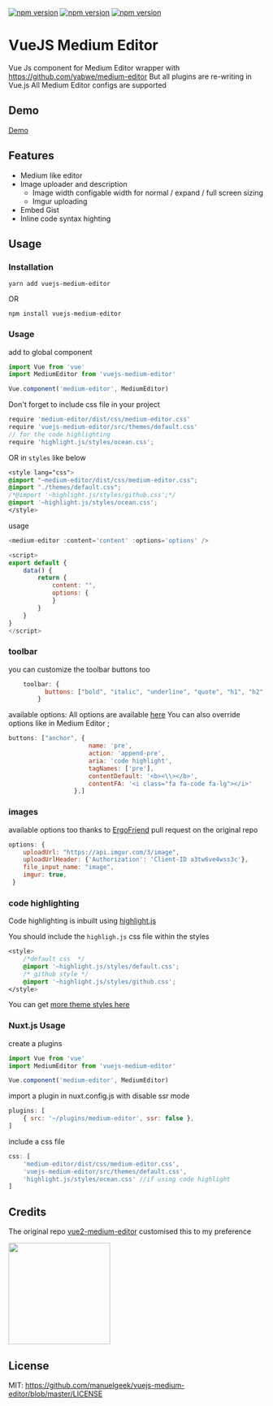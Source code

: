 [![npm version](https://badge.fury.io/js/vuejs-medium-editor.svg)](https://github.com/manuelgeek/vuejs-medium-editor)  [![npm version](https://badgen.net/npm/dt/vuejs-medium-editor)](https://github.com/manuelgeek/vuejs-medium-editor) [![npm version](https://badgen.net/npm/license/lodash)](https://github.com/manuelgeek/vuejs-medium-editor)
# VueJS Medium Editor

Vue Js component for Medium Editor wrapper with https://github.com/yabwe/medium-editor
But all plugins are re-writing in Vue.js
All Medium Editor configs are supported

## Demo
[Demo](https://manuelgeek.github.io/vuejs-medium-editor/)

## Features
- Medium like editor
- Image uploader and description
    - Image width configable width for normal / expand / full screen sizing
    - Imgur uploading 
- Embed Gist
- Inline code syntax highting

## Usage

### Installation

```
yarn add vuejs-medium-editor
```
OR 

```
npm install vuejs-medium-editor
```

### Usage

add to global component

```js
import Vue from 'vue'
import MediumEditor from 'vuejs-medium-editor'

Vue.component('medium-editor', MediumEditor)
```

Don't forget to include css file in your project
```js
require 'medium-editor/dist/css/medium-editor.css'
require 'vuejs-medium-editor/src/themes/default.css'
// for the code highlighting
require 'highlight.js/styles/ocean.css';
```
OR in `styles` like below

```css
<style lang="css">
@import "~medium-editor/dist/css/medium-editor.css";
@import "./themes/default.css";
/*@import '~highlight.js/styles/github.css';*/
@import '~highlight.js/styles/ocean.css';
</style>
```

usage

```js
<medium-editor :content='content' :options='options' />

<script>
export default {
    data() {
        return {
            content: "",
            options: {
            }
        }
    }
}
</script>
```
### toolbar
you can customize the toolbar buttons too 

```js
    toolbar: {
          buttons: ["bold", "italic", "underline", "quote", "h1", "h2", "h3", 'pre', 'unorderedlist']
        }
```
available options: All options are available [here](https://github.com/yabwe/medium-editor#mediumeditor-options)
You can also override options like in Medium Editor ;
 ```js
 buttons: ["anchor", {
                       name: 'pre',
                       action: 'append-pre',
                       aria: 'code highlight',
                       tagNames: ['pre'],
                       contentDefault: '<b><\\></b>',
                       contentFA: '<i class="fa fa-code fa-lg"></i>'
                   },]

 ```

### images

available options too thanks to [ErgoFriend](https://github.com/ErgoFriend) pull request on the original repo

```js
options: {
    uploadUrl: "https://api.imgur.com/3/image",
    uploadUrlHeader: {'Authorization': 'Client-ID a3tw6ve4wss3c'},
    file_input_name: "image",
    imgur: true,
 }

```

### code highlighting
Code highlighting is inbuilt using [highlight.js](https://github.com/highlightjs/highlight.js)

You should include the `highligh.js` css file within the styles
```css
<style>
    /*default css  */
    @import '~highlight.js/styles/default.css';
    /* github style */
    @import '~highlight.js/styles/github.css';
</style>
```

You can get [more theme styles here](https://highlightjs.org/static/demo/)


### Nuxt.js Usage

create a plugins

```js
import Vue from 'vue'
import MediumEditor from 'vuejs-medium-editor'

Vue.component('medium-editor', MediumEditor)
```

import a plugin in nuxt.config.js with disable ssr mode

```js
plugins: [
    { src: '~/plugins/medium-editor', ssr: false },
]
```

include a css file
```js
css: [
    'medium-editor/dist/css/medium-editor.css',
    'vuejs-medium-editor/src/themes/default.css',
    'highlight.js/styles/ocean.css' //if using code highlight
]
```

## Credits

The original repo [vue2-medium-editor](https://github.com/tui2tone/vue2-medium-editor)
customised this to my preference

[<img width=200 src="https://appslab.co.ke/assets/img/logo.png">](https://appslab.co.ke) 

## License

MIT: https://github.com/manuelgeek/vuejs-medium-editor/blob/master/LICENSE
